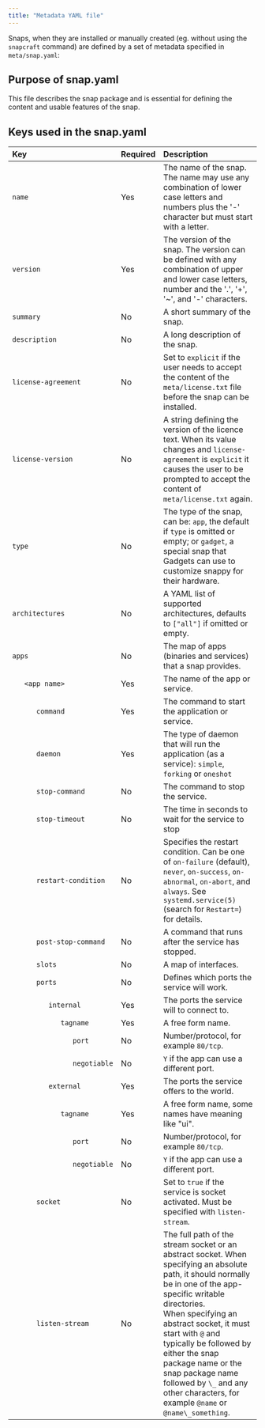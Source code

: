 ```yaml
---
title: "Metadata YAML file"
---
```




Snaps, when they are installed or manually created (eg. without using the `snapcraft` command) are defined by a set of metadata specified in `meta/snap.yaml`:

## Purpose of snap.yaml

This file describes the snap package and is essential for defining the content and usable features of the snap. 

## Keys used in the snap.yaml 

Key | Required | Description 
:---- | ---- | :---- 
<code>name</code> | Yes | The name of the snap. The name may use any combination of lower case letters and numbers plus the '-' character but must start with a letter.
<code>version</code> | Yes | The version of the snap. The version can be defined with any combination of upper and lower case letters, number and the '.', '+', '~', and '-' characters.
<code>summary</code> | No | A short summary of the snap.
<code>description</code> | No | A long description of the snap.
<code>license-agreement</code> | No | Set to `explicit` if the user needs to accept the content of the `meta/license.txt` file before the snap can be installed.
<code>license-version</code> | No | A string defining the version of the licence text. When its value changes and `license-agreement` is `explicit` it causes the user to be prompted to accept the content of `meta/license.txt` again.
<code>type</code> | No |  The type of the snap, can be:  `app`, the default if `type` is omitted or empty; or `gadget`, a special snap that Gadgets can use to customize snappy for their hardware.
<code>architectures</code> | No | A YAML list of supported architectures,  defaults to  `["all"]` if omitted or empty.
<code>apps</code> | No | The map of apps (binaries and services) that a snap provides.
<code>&nbsp;&nbsp;&nbsp;&lt;app name></code> | Yes | The name of the app or service.
<code>&nbsp;&nbsp;&nbsp;&nbsp;&nbsp;&nbsp;command</code> | Yes |The command to start the application or service.
<code>&nbsp;&nbsp;&nbsp;&nbsp;&nbsp;&nbsp;daemon</code>| Yes | The type of daemon that will run the application (as a service): `simple`, `forking` or `oneshot`
<code>&nbsp;&nbsp;&nbsp;&nbsp;&nbsp;&nbsp;stop-command</code> | No |  The command to stop the service.
<code>&nbsp;&nbsp;&nbsp;&nbsp;&nbsp;&nbsp;stop-timeout</code> | No |  The time in seconds to wait for the service to stop
<code>&nbsp;&nbsp;&nbsp;&nbsp;&nbsp;&nbsp;restart-condition</code> | No |  Specifies the restart       condition. Can be one of `on-failure` (default), `never`, `on-success`,       `on-abnormal`, `on-abort`,  and `always`. See `systemd.service(5)` (search for `Restart=`) for details.
<code>&nbsp;&nbsp;&nbsp;&nbsp;&nbsp;&nbsp;post-stop-command</code> | No |  A command that runs after the service has stopped.
<code>&nbsp;&nbsp;&nbsp;&nbsp;&nbsp;&nbsp;slots</code> | No | A map of interfaces.
<code>&nbsp;&nbsp;&nbsp;&nbsp;&nbsp;&nbsp;ports</code> | No |  Defines which ports the service will work.
<code>&nbsp;&nbsp;&nbsp;&nbsp;&nbsp;&nbsp;&nbsp;&nbsp;&nbsp;internal</code> | Yes | The ports the service will to connect to.
<code>&nbsp;&nbsp;&nbsp;&nbsp;&nbsp;&nbsp;&nbsp;&nbsp;&nbsp;&nbsp;&nbsp;&nbsp;tagname</code> | Yes | A free form name.
<code>&nbsp;&nbsp;&nbsp;&nbsp;&nbsp;&nbsp;&nbsp;&nbsp;&nbsp;&nbsp;&nbsp;&nbsp;&nbsp;&nbsp;&nbsp;port</code> | No |  Number/protocol, for example `80/tcp`.
<code>&nbsp;&nbsp;&nbsp;&nbsp;&nbsp;&nbsp;&nbsp;&nbsp;&nbsp;&nbsp;&nbsp;&nbsp;&nbsp;&nbsp;&nbsp;negotiable</code> | No |  `Y` if the app can use a different port.
<code>&nbsp;&nbsp;&nbsp;&nbsp;&nbsp;&nbsp;&nbsp;&nbsp;&nbsp;external</code> | Yes | The ports the service offers to the world.
<code>&nbsp;&nbsp;&nbsp;&nbsp;&nbsp;&nbsp;&nbsp;&nbsp;&nbsp;&nbsp;&nbsp;&nbsp;tagname</code> | Yes | A free form name, some names have meaning like "ui".
<code>&nbsp;&nbsp;&nbsp;&nbsp;&nbsp;&nbsp;&nbsp;&nbsp;&nbsp;&nbsp;&nbsp;&nbsp;&nbsp;&nbsp;&nbsp;port</code> | No |  Number/protocol, for example `80/tcp`.
<code>&nbsp;&nbsp;&nbsp;&nbsp;&nbsp;&nbsp;&nbsp;&nbsp;&nbsp;&nbsp;&nbsp;&nbsp;&nbsp;&nbsp;&nbsp;negotiable</code> | No |  `Y` if the app can use a different port.
<code>&nbsp;&nbsp;&nbsp;&nbsp;&nbsp;&nbsp;socket</code> | No |  Set to `true` if the service is socket activated. Must be specified with `listen-stream`.
<code>&nbsp;&nbsp;&nbsp;&nbsp;&nbsp;&nbsp;listen-stream</code> | No |  The full path of the stream socket or an abstract socket. When specifying an absolute path, it should normally be in one of the app-specific writable directories. <br />When specifying an abstract socket, it must start with `@` and typically be followed by either the snap package name or the snap package name followed by `\_` and any other characters, for example  `@name` or `@name\_something`.
